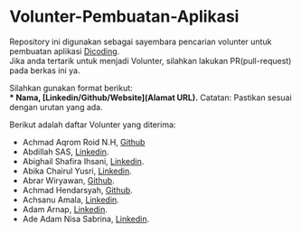 # Volunter-Pembuatan-Aplikasi
Repository ini digunakan sebagai sayembara pencarian volunter untuk pembuatan aplikasi [Dicoding](www.dicoding.com).<br>
Jika anda tertarik untuk menjadi Volunter, silahkan lakukan PR(pull-request) pada berkas ini ya.<br>

Silahkan gunakan format berikut:<br>
**\* Nama, [Linkedin/Github/Website](Alamat URL).**
Catatan: Pastikan sesuai dengan urutan yang ada.

Berikut adalah daftar Volunter yang diterima:
* Achmad Aqrom Roid N.H, [Github](https://www.github.com/achmad)
* Abdillah SAS, [Linkedin](https://www.linkedin.com/in/abdillahsas/).
* Abighail Shafira Ihsani, [Linkedin](https://www.linkedin.com/in/abighail/).
* Abika Chairul Yusri, [Linkedin](https://www.linkedin.com/in/abikachairul/).
* Abrar Wiryawan, [Github](https://www.github.com/abrar).
* Achmad Hendarsyah, [Github](https://www.linkedin.com/in/achmadhendarsyah/).
* Achsanu Amala, [Linkedin](https://www.linkedin.com/in/achsanu/).
* Adam Arnap, [Linkedin](https://www.linkedin.com/in/adamarnap/).
* Ade Adam Nisa Sabrina, [Linkedin](https://www.linkedin.com/in/adeadamnisasabrina/).
